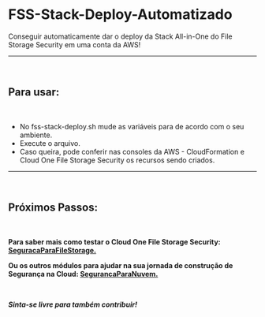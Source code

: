 # FSS-Stack-Deploy-Automatizado
Conseguir automaticamente dar o deploy da Stack All-in-One do File Storage Security em uma conta da AWS!

<hr />
<br />

## Para usar:

<br />

<ul>

<li> No fss-stack-deploy.sh mude as variáveis para de acordo com o seu ambiente. </li>
<li> Execute o arquivo. </li>
<li> Caso queira, pode conferir nas consoles da AWS - CloudFormation e Cloud One File Storage Security os recursos sendo criados. </li>

</ul>

<hr />
<br />

## Próximos Passos:

<br />

<b> Para saber mais como testar o Cloud One File Storage Security: 
<a href="https://github.com/SecurityForCloudBuilders/SegurancaParaNuvem/tree/main/SegurancaParaCloudESecOps/SeguracaParaFileStorage"> SeguracaParaFileStorage. </a> 

Ou os outros módulos para ajudar na sua jornada de construção de Segurança na Cloud: <a href="https://github.com/SecurityForCloudBuilders/SegurancaParaNuvem"> SegurancaParaNuvem. </a></b>

<br />

<i> <strong> Sinta-se livre para também contribuir! </i> </strong>
